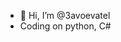 - 👋 Hi, I’m @3avoevatel
- Coding on python, С#

<!---
3avoevatel/3avoevatel is a ✨ special ✨ repository because its `README.md` (this file) appears on your GitHub profile.
You can click the Preview link to take a look at your changes.
--->
